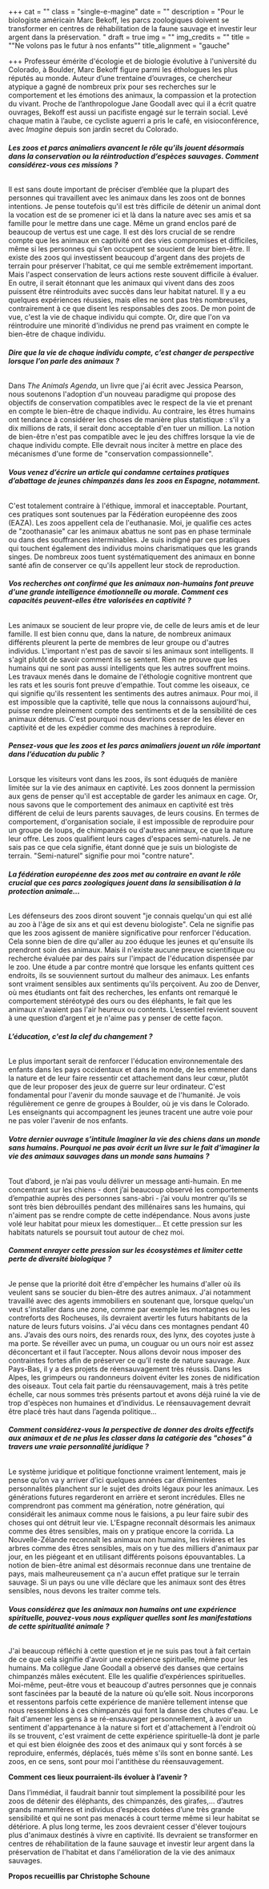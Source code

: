 +++
cat = ""
class = "single-e-magine"
date = ""
description = "Pour le biologiste américain Marc Bekoff, les parcs zoologiques doivent se transformer en centres de réhabilitation de la faune sauvage et investir leur argent dans la préservation. "
draft = true
img = ""
img_credits = ""
title = "\"Ne volons pas le futur à nos enfants\""
title_alignment = "gauche"

+++
Professeur émérite d'écologie et de biologie évolutive à l'université du Colorado, à Boulder, Marc Bekoff figure parmi les éthologues les plus réputés au monde. Auteur d’une trentaine d’ouvrages, ce chercheur atypique a gagné de nombreux prix pour ses recherches sur le comportement et les émotions des animaux, la compassion et la protection du vivant. Proche de l’anthropologue Jane Goodall avec qui il a écrit quatre ouvrages, Bekoff est aussi un pacifiste engagé sur le terrain social. Levé chaque matin à l’aube, ce cycliste aguerri a pris le café, en visioconférence, avec _Imagine_ depuis son jardin secret du Colorado.

###### **Les zoos et parcs animaliers avancent le rôle qu’ils jouent désormais dans la conservation ou la réintroduction d’espèces sauvages. Comment considérez-vous ces missions ?**

Il est sans doute important de préciser d’emblée que la plupart des personnes qui travaillent avec les animaux dans les zoos ont de bonnes intentions. Je pense toutefois qu'il est très difficile de détenir un animal dont la vocation est de se promener ici et là dans la nature avec ses amis et sa famille pour le mettre dans une cage. Même un grand enclos paré de beaucoup de vertus est une cage. Il est dès lors crucial de se rendre compte que les animaux en captivité ont des vies compromises et difficiles, même si les personnes qui s’en occupent se soucient de leur bien-être. Il existe des zoos qui investissent beaucoup d'argent dans des projets de terrain pour préserver l'habitat, ce qui me semble extrêmement important. Mais l'aspect conservation de leurs actions reste souvent difficile à évaluer. En outre, il serait étonnant que les animaux qui vivent dans des zoos puissent être réintroduits avec succès dans leur habitat naturel. Il y a eu quelques expériences réussies, mais elles ne sont pas très nombreuses, contrairement à ce que disent les responsables des zoos. De mon point de vue, c'est la vie de chaque individu qui compte. Or, dire que l'on va réintroduire une minorité d'individus ne prend pas vraiment en compte le bien-être de chaque individu.

###### **Dire que la vie de chaque individu compte, c’est changer de perspective lorsque l’on parle des animaux ?**

Dans _The Animals Agenda_, un livre que j'ai écrit avec Jessica Pearson, nous soutenons l'adoption d'un nouveau paradigme qui propose des objectifs de conservation compatibles avec le respect de la vie et prenant en compte le bien-être de chaque individu. Au contraire, les êtres humains ont tendance à considérer les choses de manière plus statistique : s'il y a dix millions de rats, il serait donc acceptable d'en tuer un million. La notion de bien-être n'est pas compatible avec le jeu des chiffres lorsque la vie de chaque individu compte. Elle devrait nous inciter à mettre en place des mécanismes d'une forme de "conservation compassionnelle".

###### **Vous venez d’écrire un article qui condamne certaines pratiques d’abattage de jeunes chimpanzés dans les zoos en Espagne, notamment.** 

C'est totalement contraire à l'éthique, immoral et inacceptable. Pourtant, ces pratiques sont soutenues par la Fédération européenne des zoos (EAZA). Les zoos appellent cela de l'euthanasie. Moi, je qualifie ces actes de "zoothanasie" car les animaux abattus ne sont pas en phase terminale ou dans des souffrances interminables. Je suis indigné par ces pratiques qui touchent également des individus moins charismatiques que les grands singes. De nombreux zoos tuent systématiquement des animaux en bonne santé afin de conserver ce qu'ils appellent leur stock de reproduction.

###### **Vos recherches ont confirmé que les animaux non-humains font preuve d'une grande intelligence émotionnelle ou morale. Comment ces capacités peuvent-elles être valorisées en captivité ?**

Les animaux se soucient de leur propre vie, de celle de leurs amis et de leur famille. Il est bien connu que, dans la nature, de nombreux animaux différents pleurent la perte de membres de leur groupe ou d'autres individus. L'important n'est pas de savoir si les animaux sont intelligents. Il s'agit plutôt de savoir comment ils se sentent. Rien ne prouve que les humains qui ne sont pas aussi intelligents que les autres souffrent moins. Les travaux menés dans le domaine de l'éthologie cognitive montrent que les rats et les souris font preuve d'empathie. Tout comme les oiseaux, ce qui signifie qu'ils ressentent les sentiments des autres animaux. Pour moi, il est impossible que la captivité, telle que nous la connaissons aujourd'hui, puisse rendre pleinement compte des sentiments et de la sensibilité de ces animaux détenus. C'est pourquoi nous devrions cesser de les élever en captivité et de les expédier comme des machines à reproduire.

###### **Pensez-vous que les zoos et les parcs animaliers jouent un rôle important dans l’éducation du public ?**

Lorsque les visiteurs vont dans les zoos, ils sont éduqués de manière limitée sur la vie des animaux en captivité. Les zoos donnent la permission aux gens de penser qu'il est acceptable de garder les animaux en cage. Or, nous savons que le comportement des animaux en captivité est très différent de celui de leurs parents sauvages, de leurs cousins. En termes de comportement, d'organisation sociale, il est impossible de reproduire pour un groupe de loups, de chimpanzés ou d'autres animaux, ce que la nature leur offre. Les zoos qualifient leurs cages d'espaces semi-naturels. Je ne sais pas ce que cela signifie, étant donné que je suis un biologiste de terrain. "Semi-naturel" signifie pour moi "contre nature".

###### **La fédération européenne des zoos met au contraire en avant le rôle crucial que ces parcs zoologiques jouent dans la sensibilisation à la protection animale…**

Les défenseurs des zoos diront souvent "je connais quelqu'un qui est allé au zoo à l'âge de six ans et qui est devenu biologiste". Cela ne signifie pas que les zoos agissent de manière significative pour renforcer l'éducation. Cela sonne bien de dire qu'aller au zoo éduque les jeunes et qu'ensuite ils prendront soin des animaux. Mais il n'existe aucune preuve scientifique ou recherche évaluée par des pairs sur l'impact de l'éducation dispensée par le zoo. Une étude a par contre montré que lorsque les enfants quittent ces endroits, ils se souviennent surtout du malheur des animaux. Les enfants sont vraiment sensibles aux sentiments qu'ils perçoivent. Au zoo de Denver, où mes étudiants ont fait des recherches, les enfants ont remarqué le comportement stéréotypé des ours ou des éléphants, le fait que les animaux n'avaient pas l'air heureux ou contents. L’essentiel revient souvent à une question d’argent et je n'aime pas y penser de cette façon.

###### **L’éducation, c'est la clef du changement ?**

Le plus important serait de renforcer l'éducation environnementale des enfants dans les pays occidentaux et dans le monde, de les emmener dans la nature et de leur faire ressentir cet attachement dans leur cœur, plutôt que de leur proposer des jeux de guerre sur leur ordinateur. C'est fondamental pour l'avenir du monde sauvage et de l'humanité. Je vois régulièrement ce genre de groupes à Boulder, où je vis dans le Colorado. Les enseignants qui accompagnent les jeunes tracent une autre voie pour ne pas voler l'avenir de nos enfants.

###### **Votre dernier ouvrage s’intitule _Imaginer la vie des chiens dans un monde sans humains_. Pourquoi ne pas avoir écrit un livre sur le fait d'imaginer la vie des animaux sauvages dans un monde sans humains ?**

Tout d’abord, je n’ai pas voulu délivrer un message anti-humain. En me concentrant sur les chiens - dont j’ai beaucoup observé les comportements d’empathie auprès des personnes sans-abri - j’ai voulu montrer qu'ils se sont très bien débrouillés pendant des millénaires sans les humains, qui n'aiment pas se rendre compte de cette indépendance. Nous avons juste volé leur habitat pour mieux les domestiquer… Et cette pression sur les habitats naturels se poursuit tout autour de chez moi.

###### **Comment enrayer cette pression sur les écosystèmes et limiter cette perte de diversité biologique ?**

Je pense que la priorité doit être d'empêcher les humains d'aller où ils veulent sans se soucier du bien-être des autres animaux. J'ai notamment travaillé avec des agents immobiliers en soutenant que, lorsque quelqu'un veut s'installer dans une zone, comme par exemple les montagnes ou les contreforts des Rocheuses, ils devraient avertir les futurs habitants de la nature de leurs futurs voisins. J'ai vécu dans ces montagnes pendant 40 ans. J’avais des ours noirs, des renards roux, des lynx, des coyotes juste à ma porte. Se réveiller avec un puma, un couguar ou un ours noir est assez déconcertant et il faut l’accepter. Nous allons devoir nous imposer des contraintes fortes afin de préserver ce qu’il reste de nature sauvage. Aux Pays-Bas, il y a des projets de réensauvagement très réussis. Dans les Alpes, les grimpeurs ou randonneurs doivent éviter les zones de nidification des oiseaux. Tout cela fait partie du réensauvagement, mais à très petite échelle, car nous sommes très présents partout et avons déjà ruiné la vie de trop d'espèces non humaines et d’individus. Le réensauvagement devrait être placé très haut dans l’agenda politique…

###### **Comment considérez-vous la perspective de donner des droits effectifs aux animaux et de ne plus les classer dans la catégorie des "choses" à travers une vraie personnalité juridique ?**

Le système juridique et politique fonctionne vraiment lentement, mais je pense qu’on va y arriver d’ici quelques années car d’éminentes personnalités planchent sur le sujet des droits légaux pour les animaux. Les générations futures regarderont en arrière et seront incrédules. Elles ne comprendront pas comment ma génération, notre génération, qui considérait les animaux comme nous le faisions, a pu leur faire subir des choses qui ont détruit leur vie. L'Espagne reconnaît désormais les animaux comme des êtres sensibles, mais on y pratique encore la corrida. La Nouvelle-Zélande reconnaît les animaux non humains, les rivières et les arbres comme des êtres sensibles, mais on y tue des milliers d'animaux par jour, en les piégeant et en utilisant différents poisons épouvantables. La notion de bien-être animal est désormais reconnue dans une trentaine de pays, mais malheureusement ça n'a aucun effet pratique sur le terrain sauvage. Si un pays ou une ville déclare que les animaux sont des êtres sensibles, nous devons les traiter comme tels.

###### **Vous considérez que les animaux non humains ont une expérience spirituelle, pouvez-vous nous expliquer quelles sont les manifestations de cette spiritualité animale ?**

J'ai beaucoup réfléchi à cette question et je ne suis pas tout à fait certain de ce que cela signifie d'avoir une expérience spirituelle, même pour les humains. Ma collègue Jane Goodall a observé des danses que certains chimpanzés mâles exécutent. Elle les qualifie d’expériences spirituelles. Moi-même, peut-être vous et beaucoup d'autres personnes que je connais sont fascinées par la beauté de la nature où qu’elle soit. Nous incorporons et ressentons parfois cette expérience de manière tellement intense que nous ressemblons à ces chimpanzés qui font la danse des chutes d'eau. Le fait d'amener les gens à se ré-ensauvager personnellement, à avoir un sentiment d'appartenance à la nature si fort et d'attachement à l'endroit où ils se trouvent, c'est vraiment de cette expérience spirituelle-là dont je parle et qui est bien éloignée des zoos et des animaux qui y sont forcés à se reproduire, enfermés, déplacés, tués même s'ils sont en bonne santé. Les zoos, en ce sens, sont pour moi l'antithèse du réensauvagement.

**Comment ces lieux pourraient-ils évoluer à l’avenir ?**

Dans l’immédiat, il faudrait bannir tout simplement la possibilité pour les zoos de détenir des éléphants, des chimpanzés, des girafes,… d’autres grands mammifères et individus d’espèces dotées d’une très grande sensibilité et qui ne sont pas menacés à court terme même si leur habitat se détériore. A plus long terme, les zoos devraient cesser d'élever toujours plus d'animaux destinés à vivre en captivité. Ils devraient se transformer en centres de réhabilitation de la faune sauvage et investir leur argent dans la préservation de l'habitat et dans l'amélioration de la vie des animaux sauvages.

**Propos recueillis par Christophe Schoune**